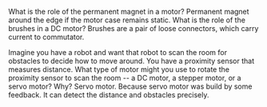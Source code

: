 What is the role of the permanent magnet in a motor?
Permanent magnet around the edge if the motor case remains static.
What is the role of the brushes in a DC motor?
Brushes are a pair of loose connectors, which carry current to commutator.

Imagine you have a robot and want that robot to scan the room for obstacles to decide how to move around. You have a proximity sensor that measures distance. What type of motor might you use to rotate the proximity sensor to scan the room -- a DC motor, a stepper motor, or a servo motor? Why?
Servo motor. Because servo motor was build by some feedback. It can detect the distance and obstacles precisely. 
